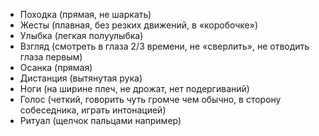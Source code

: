 
* Походка (прямая, не шаркать) 
* Жесты (плавная, без резких движений, в «коробочке») 
* Улыбка (легкая полуулыбка) 
* Взгляд (смотреть в глаза 2/3 времени, не «сверлить», не отводить глаза первым) 
* Осанка (прямая) 
* Дистанция (вытянутая рука) 
* Ноги (на ширине плеч, не дрожат, нет подергиваний) 
* Голос (четкий, говорить чуть громче чем обычно, в сторону собеседника, играть интонацией) 
* Ритуал (щелчок пальцами например)
